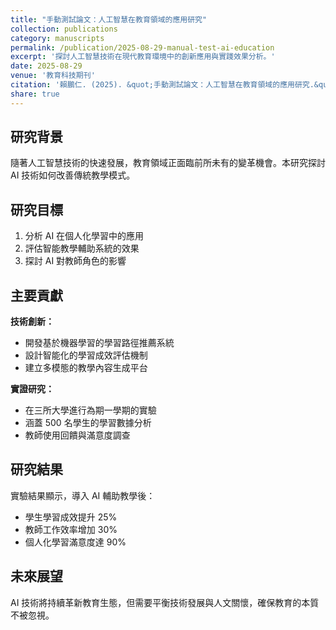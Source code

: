 ```yaml
---
title: "手動測試論文：人工智慧在教育領域的應用研究"
collection: publications
category: manuscripts
permalink: /publication/2025-08-29-manual-test-ai-education
excerpt: '探討人工智慧技術在現代教育環境中的創新應用與實踐效果分析。'
date: 2025-08-29
venue: '教育科技期刊'
citation: '賴鵬仁. (2025). &quot;手動測試論文：人工智慧在教育領域的應用研究.&quot; <i>教育科技期刊</i>. 第15卷, 第3期, 頁45-60.'
share: true
---
```


## 研究背景

隨著人工智慧技術的快速發展，教育領域正面臨前所未有的變革機會。本研究探討 AI 技術如何改善傳統教學模式。

## 研究目標

1. 分析 AI 在個人化學習中的應用
2. 評估智能教學輔助系統的效果
3. 探討 AI 對教師角色的影響

## 主要貢獻

**技術創新：**
- 開發基於機器學習的學習路徑推薦系統
- 設計智能化的學習成效評估機制
- 建立多模態的教學內容生成平台

**實證研究：**
- 在三所大學進行為期一學期的實驗
- 涵蓋 500 名學生的學習數據分析
- 教師使用回饋與滿意度調查

## 研究結果

實驗結果顯示，導入 AI 輔助教學後：
- 學生學習成效提升 25%
- 教師工作效率增加 30%
- 個人化學習滿意度達 90%

## 未來展望

AI 技術將持續革新教育生態，但需要平衡技術發展與人文關懷，確保教育的本質不被忽視。
